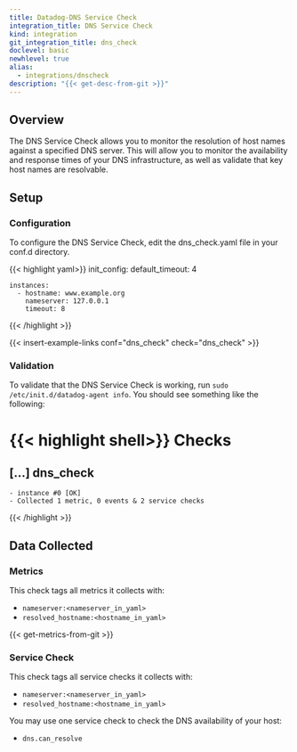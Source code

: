 ```yaml
---
title: Datadog-DNS Service Check
integration_title: DNS Service Check
kind: integration
git_integration_title: dns_check 
doclevel: basic
newhlevel: true
alias:
  - integrations/dnscheck
description: "{{< get-desc-from-git >}}"
---
```


## Overview

The DNS Service Check allows you to monitor the resolution of host names against a specified DNS server. This will allow you to monitor the availability and response times of your DNS infrastructure, as well as validate that key host names are resolvable.

## Setup
### Configuration

To configure the DNS Service Check, edit the dns_check.yaml file in your conf.d directory.

{{< highlight yaml>}}
    init_config:
      default_timeout: 4

    instances:
      - hostname: www.example.org
        nameserver: 127.0.0.1
        timeout: 8
{{< /highlight >}}

{{< insert-example-links conf="dns_check" check="dns_check" >}}

### Validation

To validate that the DNS Service Check is working, run `sudo /etc/init.d/datadog-agent info`. You should see something like the following:

{{< highlight shell>}}
Checks
======

  [...]
  dns_check
  ---------
    - instance #0 [OK]
    - Collected 1 metric, 0 events & 2 service checks
{{< /highlight >}}

## Data Collected
### Metrics

This check tags all metrics it collects with:

  * `nameserver:<nameserver_in_yaml>`
  * `resolved_hostname:<hostname_in_yaml>`

{{< get-metrics-from-git >}}
  
### Service Check
This check tags all service checks it collects with:

  * `nameserver:<nameserver_in_yaml>`
  * `resolved_hostname:<hostname_in_yaml>`
  
You may use one service check to check the DNS availability of your host:

  * `dns.can_resolve`
